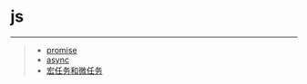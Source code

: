 # js
***
>* [promise](https://github.com/520171/note/blob/master/js/promise.md)
>* [async](https://github.com/520171/note/blob/master/js/async.md)
>* [宏任务和微任务](https://github.com/520171/note/blob/master/js/宏任务和微任务.md)
